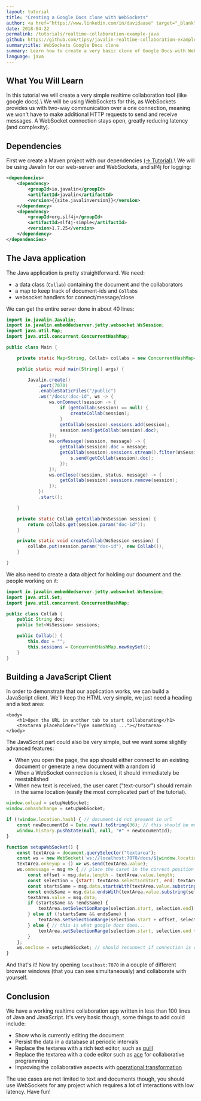 ```yaml
---
layout: tutorial
title: "Creating a Google Docs clone with WebSockets"
author: <a href="https://www.linkedin.com/in/davidaase" target="_blank">David Åse</a>
date: 2018-04-22
permalink: /tutorials/realtime-collaboration-example-java
github: https://github.com/tipsy/javalin-realtime-collaboration-example
summarytitle: WebSockets Google Docs clone
summary: Learn how to create a very basic clone of Google Docs with WebSockets in Java
language: java
---
```


## What You Will Learn
In this tutorial we will create a very simple realtime collaboration tool (like google docs).\\
We will be using WebSockets for this, as WebSockets provides us with two-way
communication over a one connection, meaning we won't have to
make additional HTTP requests to send and receive messages.
A WebSocket connection stays open, greatly reducing latency (and complexity).

## Dependencies

First we create a Maven project with our dependencies [(→ Tutorial)](/tutorials/maven-setup).\\
We will be using Javalin for our web-server and WebSockets, and slf4j for logging:

```xml
<dependencies>
    <dependency>
        <groupId>io.javalin</groupId>
        <artifactId>javalin</artifactId>
        <version>{{site.javalinversion}}</version>
    </dependency>
    <dependency>
        <groupId>org.slf4j</groupId>
        <artifactId>slf4j-simple</artifactId>
        <version>1.7.25</version>
    </dependency>
</dependencies>
```

## The Java application
The Java application is pretty straightforward.
We need:
* a data class (`Collab`) containing the document and the collaborators
* a map to keep track of document-ids and `Collab`s
 * websocket handlers for connect/message/close

We can get the entire server done in about 40 lines:

```java
import io.javalin.Javalin;
import io.javalin.embeddedserver.jetty.websocket.WsSession;
import java.util.Map;
import java.util.concurrent.ConcurrentHashMap;

public class Main {

    private static Map<String, Collab> collabs = new ConcurrentHashMap<>();

    public static void main(String[] args) {

        Javalin.create()
            .port(7070)
            .enableStaticFiles("/public")
            .ws("/docs/:doc-id", ws -> {
                ws.onConnect(session -> {
                    if (getCollab(session) == null) {
                        createCollab(session);
                    }
                    getCollab(session).sessions.add(session);
                    session.send(getCollab(session).doc);
                });
                ws.onMessage((session, message) -> {
                    getCollab(session).doc = message;
                    getCollab(session).sessions.stream().filter(WsSession::isOpen).forEach(s -> {
                        s.send(getCollab(session).doc);
                    });
                });
                ws.onClose((session, status, message) -> {
                    getCollab(session).sessions.remove(session);
                });
            })
            .start();

    }

    private static Collab getCollab(WsSession session) {
        return collabs.get(session.param("doc-id"));
    }

    private static void createCollab(WsSession session) {
        collabs.put(session.param("doc-id"), new Collab());
    }

}
```

We also need to create a data object for holding our document and the people working on it:
```java
import io.javalin.embeddedserver.jetty.websocket.WsSession;
import java.util.Set;
import java.util.concurrent.ConcurrentHashMap;

public class Collab {
    public String doc;
    public Set<WsSession> sessions;

    public Collab() {
        this.doc = "";
        this.sessions = ConcurrentHashMap.newKeySet();
    }
}
```

## Building a JavaScript Client
In order to demonstrate that our application works, we can build a JavaScript client.
We'll keep the HTML very simple, we just need a heading and a text area:

```markup
<body>
    <h1>Open the URL in another tab to start collaborating</h1>
    <textarea placeholder="Type something ..."></textarea>
</body>
```

The JavaScript part could also be very simple, but we want some slightly advanced features:

* When you open the page, the app should either connect to an existing document or generate a new document with a random id
* When a WebSocket connection is closed, it should immediately be reestablished
* When new text is received, the user caret ("text-cursor") should remain in the same location (easily the most complicated part of the tutorial).

```javascript
window.onload = setupWebSocket;
window.onhashchange = setupWebSocket;

if (!window.location.hash) { // document-id not present in url
    const newDocumentId = Date.now().toString(36); // this should be more random
    window.history.pushState(null, null, "#" + newDocumentId);
}

function setupWebSocket() {
    const textArea = document.querySelector("textarea");
    const ws = new WebSocket(`ws://localhost:7070/docs/${window.location.hash.substr(1)}`);
    textArea.onkeyup = () => ws.send(textArea.value);
    ws.onmessage = msg => { // place the caret in the correct position
        const offset = msg.data.length - textArea.value.length;
        const selection = {start: textArea.selectionStart, end: textArea.selectionEnd};
        const startsSame = msg.data.startsWith(textArea.value.substring(0, selection.end));
        const endsSame = msg.data.endsWith(textArea.value.substring(selection.start));
        textArea.value = msg.data;
        if (startsSame && !endsSame) {
            textArea.setSelectionRange(selection.start, selection.end);
        } else if (!startsSame && endsSame) {
            textArea.setSelectionRange(selection.start + offset, selection.end + offset);
        } else { // this is what google docs does...
            textArea.setSelectionRange(selection.start, selection.end + offset);
        }
    };
    ws.onclose = setupWebSocket; // should reconnect if connection is closed
}
```

And that's it! Now try opening `localhost:7070` in a couple of different
browser windows (that you can see simultaneously) and collaborate with yourself.

## Conclusion
We have a working realtime collaboration app written in less than 100 lines of Java and JavaScript.
It's very basic though, some things to add could include:

* Show who is currently editing the document
* Persist the data in a database at periodic intervals
* Replace the textarea with a rich text editor, such as [quill](https://quilljs.com)
* Replace the textarea with a code editor such as [ace](https://ace.c9.io/) for collaborative programming
* Improving the collaborative aspects with [operational transformation](https://en.wikipedia.org/wiki/Operational_transformation)

The use cases are not limited to text and documents though, you should use WebSockets
for any project which requires a lot of interactions with low latency. Have fun!
